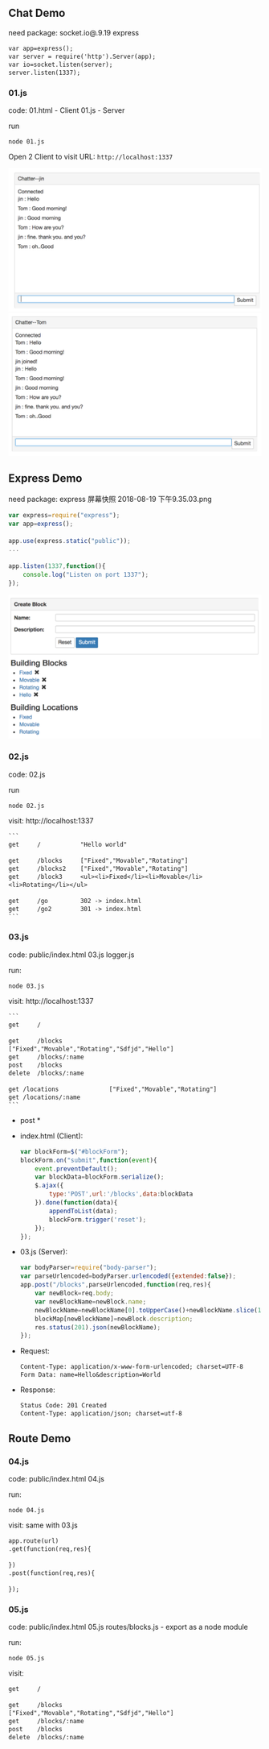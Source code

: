 
## Chat Demo

need package: socket.io@.9.19 express

```
var app=express();
var server = require('http').Server(app);
var io=socket.listen(server);
server.listen(1337);
```

### 01.js

code:
	01.html 	- Client
	01.js 		- Server

run
```
node 01.js
```

Open 2 Client to visit URL: `http://localhost:1337`

![Chatter1](readmeImages/chatter1.png)
![Chatter2](readmeImages/chatter2.png)

## Express Demo

need package: express
屏幕快照 2018-08-19 下午9.35.03.png
```js
var express=require("express");
var app=express();

app.use(express.static("public"));
...

app.listen(1337,function(){
	console.log("Listen on port 1337");
});
```

![Express](readmeImages/express.png)


### 02.js

code:
	02.js

run
```
node 02.js
```

visit:
	http://localhost:1337

	```
	get 	/			"Hello world"

	get 	/blocks		["Fixed","Movable","Rotating"]
	get 	/blocks2	["Fixed","Movable","Rotating"]
	get 	/block3		<ul><li>Fixed</li><li>Movable</li><li>Rotating</li></ul>

	get 	/go			302 -> index.html
	get 	/go2		301 -> index.html
	```


### 03.js

code:
	public/index.html
	03.js
	logger.js

run:
```
node 03.js
```

visit:
	http://localhost:1337

	```
	get 	/

	get 	/blocks				["Fixed","Movable","Rotating","Sdfjd","Hello"]
	get 	/blocks/:name
	post 	/blocks
	delete 	/blocks/:name

	get /locations				["Fixed","Movable","Rotating"]
	get /locations/:name
	```

* post *

- index.html (Client):
	```js
	var blockForm=$("#blockForm");
	blockForm.on("submit",function(event){
		event.preventDefault();
		var blockData=blockForm.serialize();
		$.ajax({
			type:'POST',url:'/blocks',data:blockData
		}).done(function(data){
			appendToList(data);
			blockForm.trigger('reset');
		});
	});
	```

- 03.js (Server):
	```js
	var bodyParser=require("body-parser");
	var parseUrlencoded=bodyParser.urlencoded({extended:false});
	app.post("/blocks",parseUrlencoded,function(req,res){
		var newBlock=req.body;
		var newBlockName=newBlock.name;
		newBlockName=newBlockName[0].toUpperCase()+newBlockName.slice(1).toLowerCase();
		blockMap[newBlockName]=newBlock.description;
		res.status(201).json(newBlockName);
	});
	```

- Request:
	```
	Content-Type: application/x-www-form-urlencoded; charset=UTF-8
	Form Data: name=Hello&description=World
	```
- Response:
	```
	Status Code: 201 Created
	Content-Type: application/json; charset=utf-8
	```


## Route Demo


### 04.js

code:
	public/index.html
	04.js

run:
```
node 04.js
```

visit: same with 03.js

```
app.route(url)
.get(function(req,res){
	
})
.post(function(req,res){
	
});
```

### 05.js

code:
	public/index.html
	05.js
	routes/blocks.js  - export as a node module

run:
```
node 05.js
```

visit:
```
get 	/

get 	/blocks				["Fixed","Movable","Rotating","Sdfjd","Hello"]
get 	/blocks/:name
post 	/blocks
delete 	/blocks/:name
```



